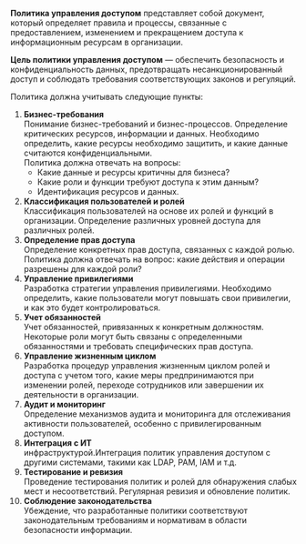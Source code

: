 **Политика управления доступом** представляет собой документ, который определяет правила и процессы, связанные с предоставлением, изменением и прекращением доступа к информационным ресурсам в организации.

**Цель политики управления доступом** — обеспечить безопасность и конфиденциальность данных, предотвращать несанкционированный доступ и соблюдать требования соответствующих законов и регуляций.


Политика должна учитывать следующие пункты:
1. **Бизнес-требования**<br>Понимание бизнес-требований и бизнес-процессов. Определение критических ресурсов, информации и данных. Необходимо определить, какие ресурсы необходимо защитить, и какие данные считаются конфиденциальными.<br>Политика должна отвечать на вопросы:
    - Какие данные и ресурсы критичны для бизнеса?
    - Какие роли и функции требуют доступа к этим данным?
    - Идентификация ресурсов и данных.
2. **Классификация пользователей и ролей**<br>Классификация пользователей на основе их ролей и функций в организации. Определение различных уровней доступа для различных ролей.
3. **Определение прав доступа**<br>Определение конкретных прав доступа, связанных с каждой ролью. Политика должна отвечать на вопрос: какие действия и операции разрешены для каждой роли?
4. **Управление привилегиями**<br>Разработка стратегии управления привилегиями. Необходимо определить, какие пользователи могут повышать свои привилегии, и как это будет контролироваться.
5. **Учет обязанностей**<br>Учет обязанностей, привязанных к конкретным должностям. Некоторые роли могут быть связаны с определенными обязанностями и требовать специфических прав доступа.
6. **Управление жизненным циклом**<br>Разработка процедур управления жизненным циклом ролей и доступа с учетом того, какие меры предпринимаются при изменении ролей, переходе сотрудников или завершении их деятельности в организации.
7. **Аудит и мониторинг**<br>Определение механизмов аудита и мониторинга для отслеживания активности пользователей, особенно с привилегированным доступом.
8. **Интеграция с ИТ**<br>инфраструктурой.Интеграция политик управления доступом с другими системами, такими как LDAP, PAM, IAM и т.д.
9. **Тестирование и ревизия**<br>Проведение тестирования политик и ролей для обнаружения слабых мест и несоответствий. Регулярная ревизия и обновление политик.
10. **Соблюдение законодательства**<br>Убеждение, что разработанные политики соответствуют законодательным требованиям и нормативам в области безопасности информации.
